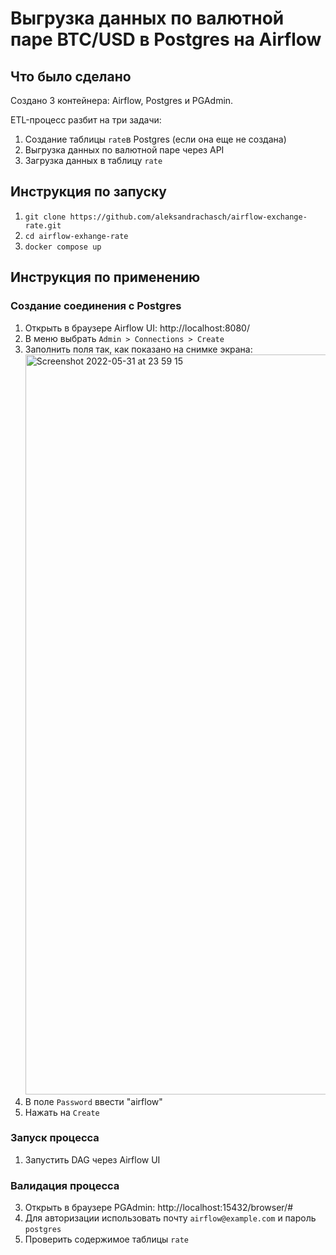 # Выгрузка данных по валютной паре BTC/USD в Postgres на Airflow

## Что было сделано
Создано 3 контейнера: Airflow, Postgres и PGAdmin. 

ETL-процесс разбит на три задачи:
1. Создание таблицы `rate`в Postgres (если она еще не создана)
1. Выгрузка данных по валютной паре через API
2. Загрузка данных в таблицу `rate`

## Инструкция по запуску

1. `git clone https://github.com/aleksandrachasch/airflow-exchange-rate.git`
2. `cd airflow-exhange-rate`
3. `docker compose up`

## Инструкция по применению

### Создание соединения с Postgres

1. Открыть в браузере Airflow UI: http://localhost:8080/
2. В меню выбрать `Admin > Connections > Create`
3. Заполнить поля так, как показано на снимке экрана: <img width="1184" alt="Screenshot 2022-05-31 at 23 59 15" src="https://user-images.githubusercontent.com/16349126/171293808-33daa021-3502-49f9-afd2-4822b7bb8106.png">
4. В поле `Password` ввести "airflow"
5. Нажать на `Create`

### Запуск процесса
1. Запустить DAG через Airflow UI

### Валидация процесса
3. Открыть в браузере PGAdmin: http://localhost:15432/browser/# 
4. Для авторизации использовать почту `airflow@example.com` и пароль `postgres` 
5. Проверить содержимое таблицы `rate`  
